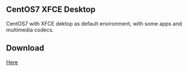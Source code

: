 ## CentOS7 XFCE Desktop

CentOS7 with XFCE dektop as default environment, with some apps and multimedia codecs.

## Download
[Here](https://sourceforge.net/projects/centos7-xfce/files/iso/centos7-xfce.iso/download)
